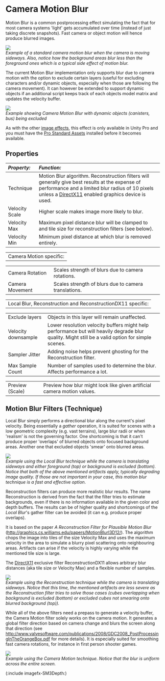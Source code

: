 Camera Motion Blur
==================


<span class=keyword>Motion Blur</span> is a common postprocessing effect simulating the fact that for most camera systems 'light' gets accumulated over time (instead of just taking discrete snapshots). Fast camera or object motion will hence produce blurred images.

![](http://docwiki.hq.unity3d.com/uploads/Main/MbReconstructionBlurExample.png)  
_Example of a standard camera motion blur when the camera is moving sideways. Also, notice how the background areas blur less than the foreground ones which is a typical side effect of motion blur._

The current Motion Blur implementation only supports blur due to camera motion with the option to exclude certain layers (useful for excluding characters and/or dynamic objects, especially when those are following the camera movement). It can however be extended to support dynamic objects if an additional script keeps track of each objects model matrix and updates the velocity buffer.

![](http://docwiki.hq.unity3d.com/uploads/Main/MotionBlurExamplePassion.png)  
_Example showing Camera Motion Blur with dynamic objects (canisters, bus) being excluded_

As with the other [image effects](comp-ImageEffects.html), this effect is only available in Unity Pro and you must have the [Pro Standard Assets](HOWTO-InstallStandardAssets.html) installed before it becomes available.

Properties
----------


|**_Property:_** |**_Function:_** |
|:---|:---|
|<span class=component>Technique</span> |Motion Blur algorithm. <span class=keyword>Reconstruction</span> filters will generally give best results at the expense of performance and a limited blur radius of 10 pixels unless a [DirectX11](DirectX11.html) enabled graphics device is used. |
|<span class=component>Velocity Scale</span> |Higher scale makes image more likely to blur. |
|<span class=component>Velocity Max</span> |Maximum pixel distance blur will be clamped to and tile size for reconstruction filters (see below). |
|<span class=component>Velocity Min</span> |Minimum pixel distance at which blur is removed entirely. |


|    |
|:---|
|<span class=component>Camera Motion</span> specific:|


|    |    |
|:---|:---|
|<span class=component>Camera Rotation</span> |Scales strength of blurs due to camera rotations. |
|<span class=component>Camera Movement</span> |Scales strength of blurs due to camera translations. |


|    |
|:---|
|<span class=component>Local Blur</span>, <span class=component>Reconstruction</span> and <span class=component>ReconstructionDX11</span> specific:|


|    |    |
|:---|:---|
|<span class=component>Exclude layers</span> |Objects in this layer will remain unaffected. |
|<span class=component>Velocity downsample</span> |Lower resolution velocity buffers might help performance but will heavily degrade blur quality. Might still be a valid option for simple scenes. |
|<span class=component>Sampler Jitter</span> |Adding noise helps prevent ghosting for the <span class=keyword>Reconstruction</span> filter. |
|<span class=component>Max Sample Count</span> |Number of samples used to determine the blur. Affects performance a lot. |


|    |    |
|:---|:---|
|<span class=component>Preview (Scale)</span> |Preview how blur might look like given artificial camera motion values. |

Motion Blur Filters (Technique)
-------------------------------


<span class=keyword>Local Blur</span> simply performs a directional blur along the current's pixel velocity. Being essentially a _gather_ operation, it is suited for scenes with a low geometric complexity (e.g. vast terrains), large blur radii or when 'realism' is not the governing factor. One shortcoming is that it can't produce proper 'overlaps' of blurred objects onto focused background areas. Another one that excluded objects 'smear' onto blurred areas.

![](http://docwiki.hq.unity3d.com/uploads/Main/LocalBlurExample2.png)  
_Example using the <span class=component>Local Blur</span> technique while the camera is translating sideways and either foreground (top) or background is excluded (bottom). Notice that both of the above mentioned artifacts apply, typically degrading image quality. If those are not important in your case, this motion blur technique is a fast and effective option._

<span class=keyword>Reconstruction</span> filters can produce more realistic blur results. The name Reconstruction is derived from the fact that the filter tries to estimate backgrounds, even if there is no information available in the given color and depth buffers. The results can be of higher quality and shortcomings of the _Local Blur_'s gather filter can be avoided (it can e.g. produce proper overlaps).

It is based on the paper _A Reconstruction Filter for Plausible Motion Blur_ (http://graphics.cs.williams.edu/papers/MotionBlurI3D12/). The algorithm chops the image into tiles of the size <span class=component>Velocity Max</span> and uses the maximum velocity in the area to simulate a blurry pixel scattering onto neighbouring areas. Artifacts can arise if the velocity is highly varying while the mentioned tile size is large. 

The [DirectX11](DirectX11.html) exclusive filter <span class=component>ReconstructionDX11</span> allows arbitrary blur distances (aka tile size or <span class=component>Velocity Max</span>) and a flexible number of samples.

![](http://docwiki.hq.unity3d.com/uploads/Main/ReconstructionExample2.png)  
_Example using the <span class=component>Reconstruction</span> technique while the camera is translating sideways. Notice that this time, the mentioned artifacts are less severe as the Reconstruction filter tries to solve those cases (cubes overlapping when background is excluded (bottom) or excluded cubes not smearing onto blurred background (top))._

While all of the above filters need a prepass to generate a velocity buffer, the <span class=keyword>Camera Motion</span> filter solely works on the camera motion. It generates a global filter direction based on camera change and blurs the screen along that direction (see http://www.valvesoftware.com/publications/2008/GDC2008_PostProcessingInTheOrangeBox.pdf for more details). 
It is especially suited for smoothing fast camera rotations, for instance in first person shooter games. 

![](http://docwiki.hq.unity3d.com/uploads/Main/CameraMotionBlurExample.png)  
_Example using the <span class=component>Camera Motion</span> technique. Notice that the blur is uniform across the entire screen._

(:include imagefx-SM3Depth:)
